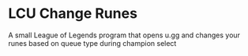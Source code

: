 # LCU Change Runes
 A small League of Legends program that opens u.gg and changes your runes based on queue type during champion select
